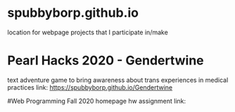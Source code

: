 # spubbyborp.github.io
location for webpage projects that I participate in/make

# Pearl Hacks 2020 - Gendertwine
text adventure game to bring awareness about trans experiences in medical practices
link: https://spubbyborp.github.io/Gendertwine

#Web Programming Fall 2020
homepage hw assignment
link:
